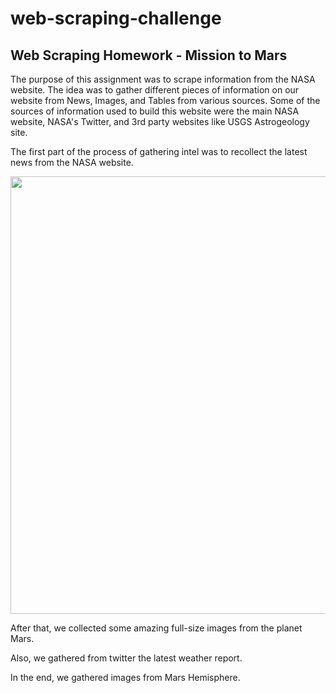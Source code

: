 # web-scraping-challenge 
## Web Scraping Homework - Mission to Mars

The purpose of this assignment was to scrape information from the NASA website. The idea was to gather different pieces of information on our website from News, Images, and Tables from various sources.
Some of the sources of information used to build this website were the main NASA website, NASA's Twitter, and 3rd party websites like USGS Astrogeology site. 

The first part of the process of gathering intel was to recollect the latest news from the NASA website. 

<img src= "Assets/raw_data_image.png" width ="700">

After that, we collected some amazing full-size images from the planet Mars. 

Also, we gathered from twitter the latest weather report. 

In the end, we gathered images from Mars Hemisphere. 

